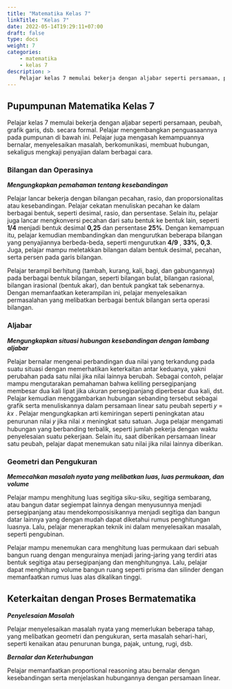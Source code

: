 ```yaml
---
title: "Matematika Kelas 7"
linkTitle: "Kelas 7"
date: 2022-05-14T19:29:11+07:00
draft: false
type: docs
weight: 7
categories:
    - matematika
    - kelas 7
description: >
    Pelajar kelas 7 memulai bekerja dengan aljabar seperti persamaan, peubah, grafik garis, dsb. secara formal. Pelajar mengembangkan penguasaannya pada pumpunan di bawah ini. Pelajar juga mengasah kemampuannya bernalar, menyelesaikan masalah, berkomunikasi, membuat hubungan, sekaligus mengkaji penyajian dalam berbagai cara.
---
```

## Pupumpunan Matematika Kelas 7

Pelajar kelas 7 memulai bekerja dengan aljabar seperti persamaan, peubah, grafik garis, dsb. secara formal. Pelajar mengembangkan penguasaannya pada pumpunan di bawah ini. Pelajar juga mengasah kemampuannya bernalar, menyelesaikan masalah, berkomunikasi, membuat hubungan, sekaligus mengkaji penyajian dalam berbagai cara.

### Bilangan dan Operasinya
***Mengungkapkan pemahaman tentang kesebandingan***

Pelajar lancar bekerja dengan bilangan pecahan, rasio, dan proporsionalitas atau kesebandingan. Pelajar cekatan menuliskan pecahan ke dalam berbagai bentuk, seperti desimal, rasio, dan persentase. Selain itu, pelajar juga lancar mengkonversi pecahan dari satu bentuk ke bentuk lain, seperti **1/4** menjadi bentuk desimal **0,25** dan persentase **25%**. Dengan kemampuan itu, pelajar kemudian membandingkan dan mengurutkan beberapa bilangan yang penyajiannya berbeda-beda, seperti mengurutkan **4/9** , **33%**, **0,3**. Juga, pelajar mampu meletakkan bilangan dalam bentuk desimal, pecahan, serta persen pada garis bilangan.

Pelajar terampil berhitung (tambah, kurang, kali, bagi, dan gabungannya) pada berbagai bentuk bilangan, seperti bilangan bulat, bilangan rasional, bilangan irasional (bentuk akar), dan bentuk pangkat tak sebenarnya. Dengan memanfaatkan keterampilan ini, pelajar menyelesaikan permasalahan yang melibatkan berbagai bentuk bilangan serta operasi bilangan.

### Aljabar
***Mengungkapkan situasi hubungan kesebandingan dengan lambang aljabar***

Pelajar bernalar mengenai perbandingan dua nilai yang terkandung pada suatu situasi dengan memerhatikan keterkaitan antar keduanya, yakni perubahan pada satu nilai jika nilai lainnya berubah. Sebagai contoh, pelajar mampu mengutarakan pemahaman bahwa keliling persegipanjang membesar dua kali lipat jika ukuran persegipanjang diperbesar dua kali, dst. Pelajar kemudian menggambarkan hubungan sebanding tersebut sebagai grafik serta menuliskannya dalam persamaan linear satu peubah seperti 𝑦 = 𝑘𝑥 . Pelajar mengungkapkan arti kemiringan seperti peningkatan atau penurunan nilai 𝑦 jika nilai 𝑥 meningkat satu satuan. Juga pelajar mengamati hubungan yang berbanding terbalik, seperti jumlah pekerja dengan waktu penyelesaian suatu pekerjaan. Selain itu, saat diberikan persamaan linear satu peubah, pelajar dapat menemukan satu nilai jika nilai lainnya diberikan.

### Geometri dan Pengukuran
***Memecahkan masalah nyata yang melibatkan luas, luas permukaan, dan volume***

Pelajar mampu menghitung luas segitiga siku-siku, segitiga sembarang, atau bangun datar segiempat lainnya dengan menyusunnya menjadi persegipanjang atau mendekomposisikannya menjadi segitiga dan bangun datar lainnya yang dengan mudah dapat diketahui rumus penghitungan luasnya. Lalu, pelajar menerapkan teknik ini dalam menyelesaikan masalah, seperti pengubinan.

Pelajar mampu menemukan cara menghitung luas permukaan dari sebuah bangun ruang dengan mengurainya menjadi jaring-jaring yang terdiri atas bentuk segitiga atau persegipanjang dan menghitungnya. Lalu, pelajar dapat menghitung volume bangun ruang seperti prisma dan silinder dengan memanfaatkan rumus luas alas dikalikan tinggi.

## Keterkaitan dengan Proses Bermatematika
***Penyelesaian Masalah***

Pelajar menyelesaikan masalah nyata yang memerlukan beberapa tahap, yang melibatkan geometri dan pengukuran, serta masalah sehari-hari, seperti kenaikan atau penurunan bunga, pajak, untung, rugi, dsb.

***Bernalar dan Keterhubungan***

Pelajar memanfaatkan proportional reasoning atau bernalar dengan kesebandingan serta menjelaskan hubungannya dengan persamaan linear.
